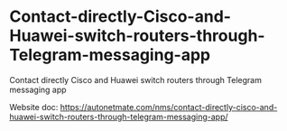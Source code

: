 # Contact-directly-Cisco-and-Huawei-switch-routers-through-Telegram-messaging-app
Contact directly Cisco and Huawei switch routers through Telegram messaging app

Website doc:
https://autonetmate.com/nms/contact-directly-cisco-and-huawei-switch-routers-through-telegram-messaging-app/

